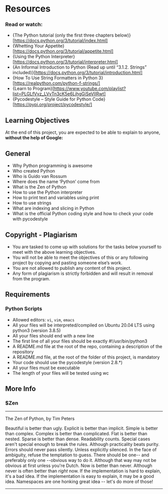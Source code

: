 # Resources
### Read or watch:

* {The Python tutorial (only the first three chapters below)}[https://docs.python.org/3/tutorial/index.html]
* {Whetting Your Appetite}[https://docs.python.org/3/tutorial/appetite.html]
* {Using the Python Interpreter}[https://docs.python.org/3/tutorial/interpreter.html]
* {An Informal Introduction to Python (Read up until “3.1.2. Strings” included)}[https://docs.python.org/3/tutorial/introduction.html]
* {How To Use String Formatters in Python 3}[https://realpython.com/python-f-strings/]
* {Learn to Program}[https://www.youtube.com/playlist?list=PLGLfVvz_LVvTn3cK5e6LjhgGiSeVlIRwt]
* {Pycodestyle – Style Guide for Python Code}[https://pypi.org/project/pycodestyle/]

## Learning Objectives
At the end of this project, you are expected to be able to explain to anyone, **without the help of Google:**

## General
* Why Python programming is awesome
* Who created Python
* Who is Guido van Rossum
* Where does the name ‘Python’ come from
* What is the Zen of Python
* How to use the Python interpreter
* How to print text and variables using print
* How to use strings
* What are indexing and slicing in Python
* What is the official Python coding style and how to check your code with pycodestyle

## Copyright - Plagiarism
* You are tasked to come up with solutions for the tasks below yourself to meet with the above learning objectives.
* You will not be able to meet the objectives of this or any following project by copying and pasting someone else’s work.
* You are not allowed to publish any content of this project.
* Any form of plagiarism is strictly forbidden and will result in removal from the program.

## Requirements
### Python Scripts

* Allowed editors: `vi`, `vim`, `emacs`
* All your files will be interpreted/compiled on Ubuntu 20.04 LTS using python3 (version 3.8.5)
* All your files should end with a new line
* The first line of all your files should be exactly #!/usr/bin/python3
* A README.md file at the root of the repo, containing a description of the repository
* A README.md file, at the root of the folder of this project, is mandatory
* Your code should use the pycodestyle (version 2.8.*)
* All your files must be executable
* The length of your files will be tested using wc

## More Info
### $Zen
---
The Zen of Python, by Tim Peters

Beautiful is better than ugly.
Explicit is better than implicit.
Simple is better than complex.
Complex is better than complicated.
Flat is better than nested.
Sparse is better than dense.
Readability counts.
Special cases aren't special enough to break the rules.
Although practicality beats purity.
Errors should never pass silently.
Unless explicitly silenced.
In the face of ambiguity, refuse the temptation to guess.
There should be one-- and preferably only one --obvious way to do it.
Although that way may not be obvious at first unless you're Dutch.
Now is better than never.
Although never is often better than *right* now.
If the implementation is hard to explain, it's a bad idea.
If the implementation is easy to explain, it may be a good idea.
Namespaces are one honking great idea -- let's do more of those!

---


